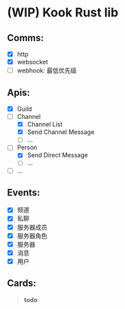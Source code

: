 # (WIP) Kook Rust lib

## Comms:

- [x] http
- [x] websocket
- [ ] webhook: 最低优先级

## Apis:

- [x] Guild
- [ ] Channel
  - [x] Channel List
  - [x] Send Channel Message
  - [ ] ...
- [ ] Person
  - [x] Send Direct Message
  - [ ] ...
- [ ] ...

## Events:

- [x] 频道
- [x] 私聊
- [x] 服务器成员
- [x] 服务器角色
- [x] 服务器
- [x] 消息
- [x] 用户

## Cards:

> **todo**
